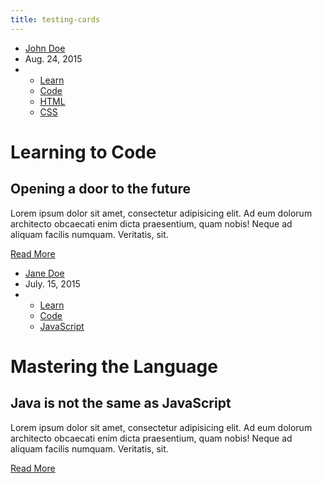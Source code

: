 ```yaml
---
title: testing-cards
---
```


  <div class="blog-card">
    <div class="meta">
      <div class="photo" style="background-image: url(https://storage.googleapis.com/chydlx/codepen/blog-cards/image-1.jpg)"></div>
      <ul class="details">
        <li class="author"><a href="#">John Doe</a></li>
        <li class="date">Aug. 24, 2015</li>
        <li class="tags">
          <ul>
            <li><a href="#">Learn</a></li>
            <li><a href="#">Code</a></li>
            <li><a href="#">HTML</a></li>
            <li><a href="#">CSS</a></li>
          </ul>
        </li>
      </ul>
    </div>
    <div class="description">
      <h1>Learning to Code</h1>
      <h2>Opening a door to the future</h2>
      <p> Lorem ipsum dolor sit amet, consectetur adipisicing elit. Ad eum dolorum architecto obcaecati enim dicta praesentium, quam nobis! Neque ad aliquam facilis numquam. Veritatis, sit.</p>
      <p class="read-more">
        <a href="#">Read More</a>
      </p>
    </div>
  </div>
  <div class="blog-card alt">
    <div class="meta">
      <div class="photo" style="background-image: url(https://storage.googleapis.com/chydlx/codepen/blog-cards/image-2.jpg)"></div>
      <ul class="details">
        <li class="author"><a href="#">Jane Doe</a></li>
        <li class="date">July. 15, 2015</li>
        <li class="tags">
          <ul>
            <li><a href="#">Learn</a></li>
            <li><a href="#">Code</a></li>
            <li><a href="#">JavaScript</a></li>
          </ul>
        </li>
      </ul>
    </div>
    <div class="description">
      <h1>Mastering the Language</h1>
      <h2>Java is not the same as JavaScript</h2>
      <p>Lorem ipsum dolor sit amet, consectetur adipisicing elit. Ad eum dolorum architecto obcaecati enim dicta praesentium, quam nobis! Neque ad aliquam facilis numquam. Veritatis, sit.</p>
      <p class="read-more">
        <a href="#">Read More</a>
      </p>
    </div>
  </div>